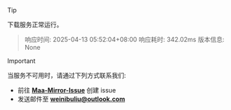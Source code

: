 > [!TIP]
下载服务正常运行。


> 响应时间: 2025-04-13 05:52:04+08:00
> 响应耗时: 342.02ms
> 版本信息: None

> [!IMPORTANT]
> 当服务不可用时，请通过下列方式联系我们: 
> - 前往 **[Maa-Mirror-Issue](https://github.com/MaaMirror/Maa-Mirror-Issue/issues)** 创建 issue
> - 发送邮件至 **<a href="mailto:weinibuliu@outlook.com">weinibuliu@outlook.com</a>**